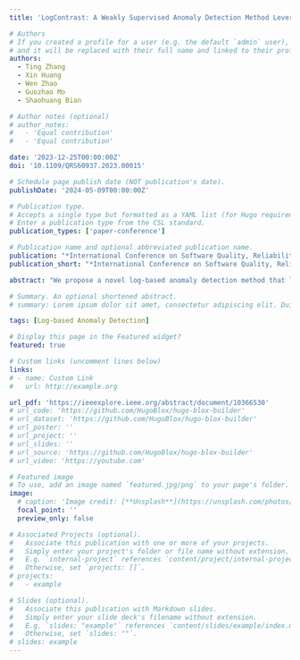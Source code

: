 ```yaml
---
title: 'LogContrast: A Weakly Supervised Anomaly Detection Method Leveraging Contrastive Learning'

# Authors
# If you created a profile for a user (e.g. the default `admin` user), write the username (folder name) here
# and it will be replaced with their full name and linked to their profile.
authors:
  - Ting Zhang
  - Xin Huang
  - Wen Zhao
  - Guozhao Mo
  - Shaohuang Bian

# Author notes (optional)
# author_notes:
#   - 'Equal contribution'
#   - 'Equal contribution'

date: '2023-12-25T00:00:00Z'
doi: '10.1109/QRS60937.2023.00015'

# Schedule page publish date (NOT publication's date).
publishDate: '2024-05-09T00:00:00Z'

# Publication type.
# Accepts a single type but formatted as a YAML list (for Hugo requirements).
# Enter a publication type from the CSL standard.
publication_types: ['paper-conference']

# Publication name and optional abbreviated publication name.
publication: "*International Conference on Software Quality, Reliability, and Security (QRS)*, 2023. (CCF C, Oral)"
publication_short: "*International Conference on Software Quality, Reliability, and Security (QRS)*, 2023. (CCF C, Oral)"

abstract: "We propose a novel log-based anomaly detection method that leverages weakly supervised contrastive learning, named LogContrast. LogContrast aims to address the issues of limited and noisy labeled logs in real-world scenarios. During the training stage, LogContrast first augments the current log feature through dropout. Subsequently, it treats the current log feature and the augmented feature as a positive pair, while treating the current log feature and other log features in the same batch as negative pairs. The objective is to pull the positive pairs closer together and push the negative pairs farther apart, thereby encouraging similar logs to be closer to each other and dissimilar logs to be farther apart in the feature space. The experimental results demonstrate the excellent performance of LogContrast even with limited labeled logs and greater noise resistance compared to fully supervised methods. In addition, we explore the role of semantic features and demonstrate that semantic features have strong adaptability to constantly evolving logs."

# Summary. An optional shortened abstract.
# summary: Lorem ipsum dolor sit amet, consectetur adipiscing elit. Duis posuere tellus ac convallis placerat. Proin tincidunt magna sed ex sollicitudin condimentum.

tags: [Log-based Anomaly Detection]

# Display this page in the Featured widget?
featured: true

# Custom links (uncomment lines below)
links:
# - name: Custom Link
#   url: http://example.org

url_pdf: 'https://ieeexplore.ieee.org/abstract/document/10366530'
# url_code: 'https://github.com/HugoBlox/hugo-blox-builder'
# url_dataset: 'https://github.com/HugoBlox/hugo-blox-builder'
# url_poster: ''
# url_project: ''
# url_slides: ''
# url_source: 'https://github.com/HugoBlox/hugo-blox-builder'
# url_video: 'https://youtube.com'

# Featured image
# To use, add an image named `featured.jpg/png` to your page's folder.
image:
  # caption: 'Image credit: [**Unsplash**](https://unsplash.com/photos/pLCdAaMFLTE)'
  focal_point: ''
  preview_only: false

# Associated Projects (optional).
#   Associate this publication with one or more of your projects.
#   Simply enter your project's folder or file name without extension.
#   E.g. `internal-project` references `content/project/internal-project/index.md`.
#   Otherwise, set `projects: []`.
# projects:
#   - example

# Slides (optional).
#   Associate this publication with Markdown slides.
#   Simply enter your slide deck's filename without extension.
#   E.g. `slides: "example"` references `content/slides/example/index.md`.
#   Otherwise, set `slides: ""`.
# slides: example
---
```


<!-- {{% callout note %}}
Click the _Cite_ button above to demo the feature to enable visitors to import publication metadata into their reference management software.
{{% /callout %}}

{{% callout note %}}
Create your slides in Markdown - click the _Slides_ button to check out the example.
{{% /callout %}}

Add the publication's **full text** or **supplementary notes** here. You can use rich formatting such as including [code, math, and images](https://docs.hugoblox.com/content/writing-markdown-latex/). -->
